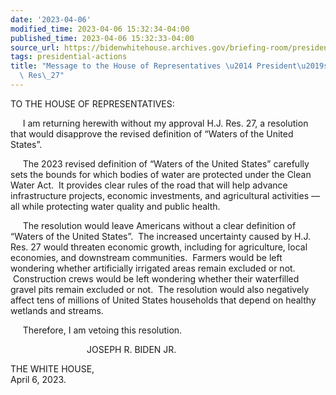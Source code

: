 ```yaml
---
date: '2023-04-06'
modified_time: 2023-04-06 15:32:34-04:00
published_time: 2023-04-06 15:32:33-04:00
source_url: https://bidenwhitehouse.archives.gov/briefing-room/presidential-actions/2023/04/06/message-to-the-house-of-representatives-presidents-veto-of-h-j-res-27/
tags: presidential-actions
title: "Message to the House of Representatives \u2014 President\u2019s Veto of H.J.\
  \ Res\_27"
---
```

 
TO THE HOUSE OF REPRESENTATIVES:

     I am returning herewith without my approval H.J. Res. 27,
a resolution that would disapprove the revised definition of “Waters of
the United States”.

     The 2023 revised definition of “Waters of the United States”
carefully sets the bounds for which bodies of water are protected under
the Clean Water Act.  It provides clear rules of the road that will help
advance infrastructure projects, economic investments, and agricultural
activities — all while protecting water quality and public health.

     The resolution would leave Americans without a clear definition of
“Waters of the United States”.  The increased uncertainty caused by H.J.
Res. 27 would threaten economic growth, including for agriculture, local
economies, and downstream communities.  Farmers would be left wondering
whether artificially irrigated areas remain excluded or not.
 Construction crews would be left wondering whether their waterfilled
gravel pits remain excluded or not.  The resolution would also
negatively affect tens of millions of United States households that
depend on healthy wetlands and streams.

     Therefore, I am vetoing this resolution.

                               JOSEPH R. BIDEN JR.

THE WHITE HOUSE,  
April 6, 2023.
